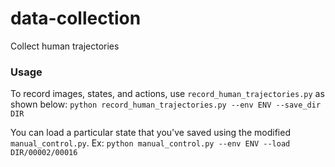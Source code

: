 # data-collection
Collect human trajectories

### Usage
To record images, states, and actions, use `record_human_trajectories.py` as shown below:
`python record_human_trajectories.py --env ENV --save_dir DIR`

You can load a particular state that you've saved using the modified `manual_control.py`. Ex:
`python manual_control.py --env ENV --load DIR/00002/00016`